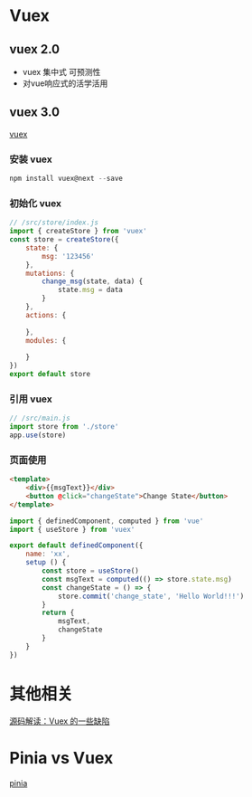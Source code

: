 # Vuex

## vuex 2.0
- vuex 集中式 可预测性
- 对vue响应式的活学活用

## vuex 3.0
[vuex](https://next.vuex.vuejs.org/index.html)

### 安装 vuex
``` js
npm install vuex@next --save
```

### 初始化 vuex
``` js
// /src/store/index.js
import { createStore } from 'vuex'
const store = createStore({
	state: {
		msg: '123456'
	},
	mutations: {
		change_msg(state, data) {
			state.msg = data
		}
	},
	actions: {
		
	},
	modules: {
	
	}
})
export default store
```
### 引用 vuex
``` js
// /src/main.js
import store from './store'
app.use(store)
```

### 页面使用
``` html
<template>
	<div>{{msgText}}</div>
	<button @click="changeState">Change State</button>	
</template>
```
``` js
import { definedComponent, computed } from 'vue'
import { useStore } from 'vuex'

export default definedComponent({
	name: 'xx',
	setup () {
		const store = useStore()
		const msgText = computed(() => store.state.msg)
		const changeState = () => {
			store.commit('change_state', 'Hello World!!!')
		}
		return {
			msgText,
			changeState
		}
	}
})
```

# 其他相关
[源码解读：Vuex 的一些缺陷](https://mp.weixin.qq.com/s/ClC1w2OPac682yHzKAU3wQ)


# Pinia vs Vuex
[pinia](https://pinia.esm.dev/)

